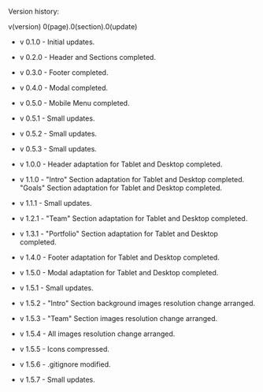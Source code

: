 Version history:

v(version) 0(page).0(section).0(update)

- v 0.1.0 - Initial updates.

- v 0.2.0 - Header and Sections completed.

- v 0.3.0 - Footer completed.

- v 0.4.0 - Modal completed.

- v 0.5.0 - Mobile Menu completed.

- v 0.5.1 - Small updates.

- v 0.5.2 - Small updates.

- v 0.5.3 - Small updates.

- v 1.0.0 - Header adaptation for Tablet and Desktop completed.

- v 1.1.0 - "Intro" Section adaptation for Tablet and Desktop completed. "Goals" Section adaptation for Tablet and Desktop completed.

- v 1.1.1 - Small updates.

- v 1.2.1 - "Team" Section adaptation for Tablet and Desktop completed.

- v 1.3.1 - "Portfolio" Section adaptation for Tablet and Desktop completed.

- v 1.4.0 - Footer adaptation for Tablet and Desktop completed.

- v 1.5.0 - Modal adaptation for Tablet and Desktop completed.

- v 1.5.1 - Small updates.

- v 1.5.2 - "Intro" Section background images resolution change arranged.

- v 1.5.3 - "Team" Section images resolution change arranged.

- v 1.5.4 - All images resolution change arranged.

- v 1.5.5 - Icons compressed.

- v 1.5.6 - .gitignore modified.

- v 1.5.7 - Small updates.
